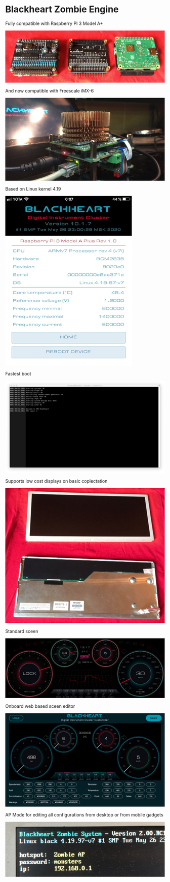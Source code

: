 # Blackheart Zombie Engine
Fully compatible with Raspberry PI 3 Model A+

![preview0](https://github.com/helimania/Blackheart-Zombie/blob/master/img/0.jpg)

And now compatible with Freescale iMX-6 

![preview1](https://github.com/helimania/Blackheart-Zombie/blob/master/img/2.jpg)

Based on Linux kernel 4.19

![preview12](https://github.com/helimania/Blackheart-Zombie/blob/master/img/12.jpg)

Fastest boot

![preview20](https://github.com/helimania/Blackheart-Zombie/blob/master/img/20.png)

Supports low cost displays on basic coplectation

![preview2](https://github.com/helimania/Blackheart-Zombie/blob/master/img/1.jpg)

Standard sceen 

![preview3](https://github.com/helimania/Blackheart-Zombie/blob/master/img/3.jpg)

Onboard web based sceen editor

![preview4](https://github.com/helimania/Blackheart-Zombie/blob/master/img/4.jpg)

AP Mode for editing all configurations from desktop or from mobile gadgets

![preview10](https://github.com/helimania/Blackheart-Zombie/blob/master/img/10.jpg)

